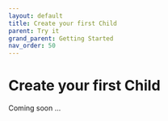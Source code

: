 ```yaml
---
layout: default
title: Create your first Child
parent: Try it
grand_parent: Getting Started
nav_order: 50
---
```


# Create your first Child

Coming soon ...
